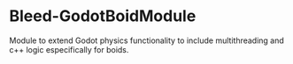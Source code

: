 # Bleed-GodotBoidModule
Module to extend Godot physics functionality to include multithreading and c++ logic especifically for boids.
